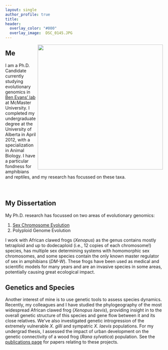 ```yaml
---
layout: single
author_profile: true
title:
header:
  overlay_color: "#000"
  overlay_image:  DSC_0145.JPG
---
```


<img src="{{ '/images/moustache.jpg' | prepend: site.baseurl }}" alt="" style="width: 400px; float: right">


## Me

I am a Ph.D. Candidate currently studying evolutionary genomics in [Ben Evans’ lab](http://benevanslab.wordpress.com/) at McMaster University. I completed my undergraduate degree at the University of Alberta in April 2012, with a specialization in Animal Biology. I have a particular fondness for amphibians and reptiles, and my research has focussed on these taxa.
<br>
<br>
<br>

## My Dissertation
My Ph.D. research has focussed on two areas of evolutionary genomics:

1. [Sex Chromosome Evolution](/_pages/sex_chr_project/)
2. Polyploid Genome Evolution

I work with African clawed frogs (*Xenopus*) as the genus contains mostly tetraploid and up to dodecaploid (i.e., 12 copies of each chromosome!) species, has multiple sex determining systems with homomorphic sex chromosomes, and some species contain the only known master regulator of sex in amphibians (*DM-W*). These frogs have been used as medical and scientific models for many years and are an invasive species in some areas, potentially causing great ecological impact.


## Genetics and Species

Another interest of mine is to use genetic tools to assess species dynamics. Recently, my colleagues and I have studied the phylogeography of the most widespread African clawed frog (*Xenopus laevis*), providing insight in to the overall genetic structure of this species and gene flow between it and its close relatives. We've also investigated genetic introgression of the extremely vulnerable *X. gilli* and sympatric *X. laevis* populations. For my undergrad thesis, I assessed the impact of urban development on the genetic connectivity of a wood frog (*Rana sylvatica*) population. See the [publications page](/_pages/publications/) for papers relating to these projects.
